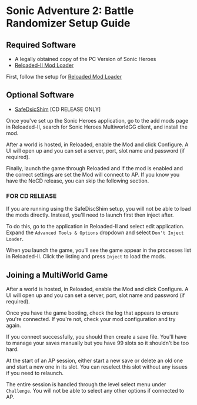 # Sonic Adventure 2: Battle Randomizer Setup Guide

## Required Software

* A legally obtained copy of the PC Version of Sonic Heroes
* [Reloaded-II Mod Loader](https://github.com/Reloaded-Project/Reloaded-II)

First, follow the setup for [Reloaded Mod Loader](https://github.com/Reloaded-Project/Reloaded-II)

## Optional Software
* [SafeDsicShim](https://github.com/RibShark/SafeDiscShim/releases) \[CD RELEASE ONLY\]

Once you've set up the Sonic Heroes application, go to the add mods page in Reloaded-II, search for Sonic Heroes MultiworldGG client, and install the mod.

After a world is hosted, in Reloaded, enable the Mod and click Configure. A UI will open up and you can set a server, port, slot name and password (if required).

Finally, launch the game through Reloaded and if the mod is enabled and the correct settings are set the Mod will connect to AP.
If you know you have the NoCD release, you can skip the following section.

### FOR CD RELEASE

If you are running using the SafeDiscShim setup, you will not be able to load the mods directly. Instead, you'll need to launch first then inject after.

To do this, go to the application in Reloaded-II and select edit application. Expand the `Advanced Tools & Options` dropdown and select `Don't Inject Loader`.

When you launch the game, you'll see the game appear in the processes list in Reloaded-II. Click the listing and press `Inject` to load the mods.

## Joining a MultiWorld Game

After a world is hosted, in Reloaded, enable the Mod and click Configure. A UI will open up and you can set a server, port, slot name and password (if required).

Once you have the game booting, check the log that appears to ensure you're connected. If you're not, check your mod configuration and try again.

If you connect successfully, you should then create a save file. You'll have to manage your saves manually but you have 99 slots so it shouldn't be too hard.

At the start of an AP session, either start a new save or delete an old one and start a new one in its slot. You can reselect this slot without any issues if you need to relaunch.

The entire session is handled through the level select menu under `Challenge`. You will not be able to select any other options if connected to AP.